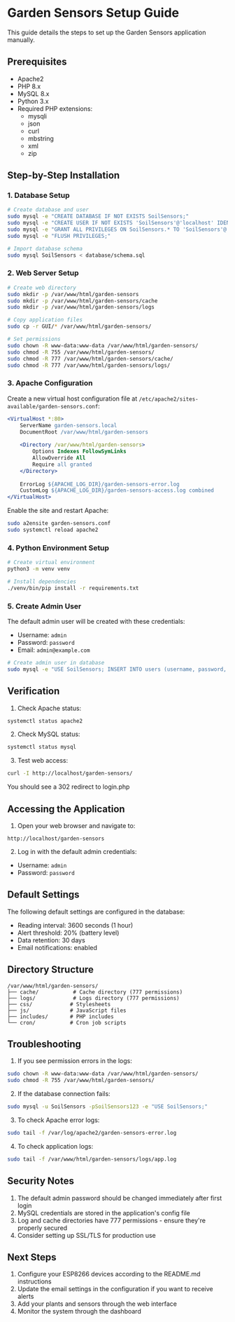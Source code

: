 # Garden Sensors Setup Guide

This guide details the steps to set up the Garden Sensors application manually.

## Prerequisites

- Apache2
- PHP 8.x
- MySQL 8.x
- Python 3.x
- Required PHP extensions:
  - mysqli
  - json
  - curl
  - mbstring
  - xml
  - zip

## Step-by-Step Installation

### 1. Database Setup

```bash
# Create database and user
sudo mysql -e "CREATE DATABASE IF NOT EXISTS SoilSensors;"
sudo mysql -e "CREATE USER IF NOT EXISTS 'SoilSensors'@'localhost' IDENTIFIED BY 'SoilSensors123';"
sudo mysql -e "GRANT ALL PRIVILEGES ON SoilSensors.* TO 'SoilSensors'@'localhost';"
sudo mysql -e "FLUSH PRIVILEGES;"

# Import database schema
sudo mysql SoilSensors < database/schema.sql
```

### 2. Web Server Setup

```bash
# Create web directory
sudo mkdir -p /var/www/html/garden-sensors
sudo mkdir -p /var/www/html/garden-sensors/cache
sudo mkdir -p /var/www/html/garden-sensors/logs

# Copy application files
sudo cp -r GUI/* /var/www/html/garden-sensors/

# Set permissions
sudo chown -R www-data:www-data /var/www/html/garden-sensors/
sudo chmod -R 755 /var/www/html/garden-sensors/
sudo chmod -R 777 /var/www/html/garden-sensors/cache/
sudo chmod -R 777 /var/www/html/garden-sensors/logs/
```

### 3. Apache Configuration

Create a new virtual host configuration file at `/etc/apache2/sites-available/garden-sensors.conf`:

```apache
<VirtualHost *:80>
    ServerName garden-sensors.local
    DocumentRoot /var/www/html/garden-sensors
    
    <Directory /var/www/html/garden-sensors>
        Options Indexes FollowSymLinks
        AllowOverride All
        Require all granted
    </Directory>
    
    ErrorLog ${APACHE_LOG_DIR}/garden-sensors-error.log
    CustomLog ${APACHE_LOG_DIR}/garden-sensors-access.log combined
</VirtualHost>
```

Enable the site and restart Apache:

```bash
sudo a2ensite garden-sensors.conf
sudo systemctl reload apache2
```

### 4. Python Environment Setup

```bash
# Create virtual environment
python3 -m venv venv

# Install dependencies
./venv/bin/pip install -r requirements.txt
```

### 5. Create Admin User

The default admin user will be created with these credentials:
- Username: `admin`
- Password: `password`
- Email: `admin@example.com`

```bash
# Create admin user in database
sudo mysql -e "USE SoilSensors; INSERT INTO users (username, password, email, role, created_at) VALUES ('admin', '\$2y\$10\$92IXUNpkjO0rOQ5byMi.Ye4oKoEa3Ro9llC/.og/at2.uheWG/igi', 'admin@example.com', 'admin', NOW()) ON DUPLICATE KEY UPDATE password = '\$2y\$10\$92IXUNpkjO0rOQ5byMi.Ye4oKoEa3Ro9llC/.og/at2.uheWG/igi';"
```

## Verification

1. Check Apache status:
```bash
systemctl status apache2
```

2. Check MySQL status:
```bash
systemctl status mysql
```

3. Test web access:
```bash
curl -I http://localhost/garden-sensors/
```
You should see a 302 redirect to login.php

## Accessing the Application

1. Open your web browser and navigate to:
```
http://localhost/garden-sensors
```

2. Log in with the default admin credentials:
- Username: `admin`
- Password: `password`

## Default Settings

The following default settings are configured in the database:
- Reading interval: 3600 seconds (1 hour)
- Alert threshold: 20% (battery level)
- Data retention: 30 days
- Email notifications: enabled

## Directory Structure

```
/var/www/html/garden-sensors/
├── cache/           # Cache directory (777 permissions)
├── logs/            # Logs directory (777 permissions)
├── css/            # Stylesheets
├── js/             # JavaScript files
├── includes/       # PHP includes
└── cron/           # Cron job scripts
```

## Troubleshooting

1. If you see permission errors in the logs:
```bash
sudo chown -R www-data:www-data /var/www/html/garden-sensors/
sudo chmod -R 755 /var/www/html/garden-sensors/
```

2. If the database connection fails:
```bash
sudo mysql -u SoilSensors -pSoilSensors123 -e "USE SoilSensors;"
```

3. To check Apache error logs:
```bash
sudo tail -f /var/log/apache2/garden-sensors-error.log
```

4. To check application logs:
```bash
sudo tail -f /var/www/html/garden-sensors/logs/app.log
```

## Security Notes

1. The default admin password should be changed immediately after first login
2. MySQL credentials are stored in the application's config file
3. Log and cache directories have 777 permissions - ensure they're properly secured
4. Consider setting up SSL/TLS for production use

## Next Steps

1. Configure your ESP8266 devices according to the README.md instructions
2. Update the email settings in the configuration if you want to receive alerts
3. Add your plants and sensors through the web interface
4. Monitor the system through the dashboard 